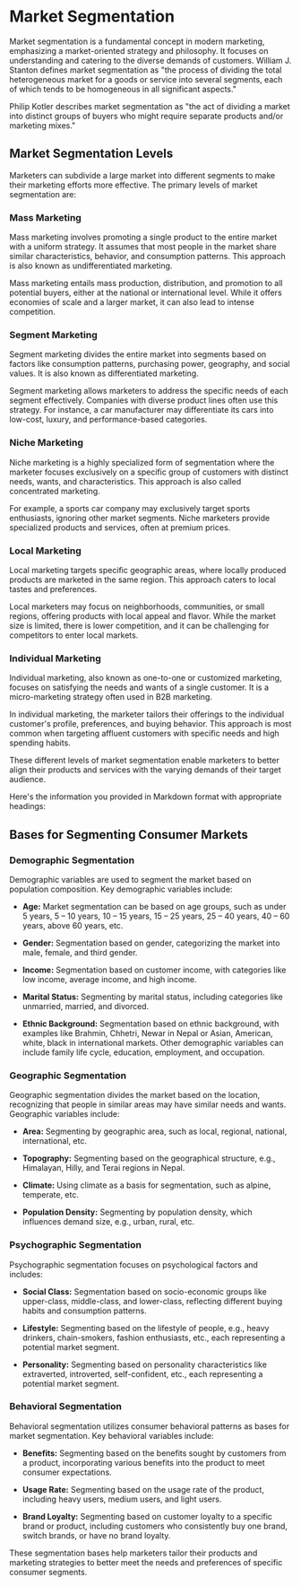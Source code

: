 # Market Segmentation

Market segmentation is a fundamental concept in modern marketing, emphasizing a market-oriented strategy and philosophy. It focuses on understanding and catering to the diverse demands of customers. William J. Stanton defines market segmentation as "the process of dividing the total heterogeneous market for a goods or service into several segments, each of which tends to be homogeneous in all significant aspects."

Philip Kotler describes market segmentation as "the act of dividing a market into distinct groups of buyers who might require separate products and/or marketing mixes."

## Market Segmentation Levels

Marketers can subdivide a large market into different segments to make their marketing efforts more effective. The primary levels of market segmentation are:

### Mass Marketing

Mass marketing involves promoting a single product to the entire market with a uniform strategy. It assumes that most people in the market share similar characteristics, behavior, and consumption patterns. This approach is also known as undifferentiated marketing.

Mass marketing entails mass production, distribution, and promotion to all potential buyers, either at the national or international level. While it offers economies of scale and a larger market, it can also lead to intense competition.

### Segment Marketing

Segment marketing divides the entire market into segments based on factors like consumption patterns, purchasing power, geography, and social values. It is also known as differentiated marketing.

Segment marketing allows marketers to address the specific needs of each segment effectively. Companies with diverse product lines often use this strategy. For instance, a car manufacturer may differentiate its cars into low-cost, luxury, and performance-based categories.

### Niche Marketing

Niche marketing is a highly specialized form of segmentation where the marketer focuses exclusively on a specific group of customers with distinct needs, wants, and characteristics. This approach is also called concentrated marketing.

For example, a sports car company may exclusively target sports enthusiasts, ignoring other market segments. Niche marketers provide specialized products and services, often at premium prices.

### Local Marketing

Local marketing targets specific geographic areas, where locally produced products are marketed in the same region. This approach caters to local tastes and preferences.

Local marketers may focus on neighborhoods, communities, or small regions, offering products with local appeal and flavor. While the market size is limited, there is lower competition, and it can be challenging for competitors to enter local markets.

### Individual Marketing

Individual marketing, also known as one-to-one or customized marketing, focuses on satisfying the needs and wants of a single customer. It is a micro-marketing strategy often used in B2B marketing.

In individual marketing, the marketer tailors their offerings to the individual customer's profile, preferences, and buying behavior. This approach is most common when targeting affluent customers with specific needs and high spending habits.

These different levels of market segmentation enable marketers to better align their products and services with the varying demands of their target audience.

Here's the information you provided in Markdown format with appropriate headings:

## Bases for Segmenting Consumer Markets

### Demographic Segmentation

Demographic variables are used to segment the market based on population composition. Key demographic variables include:

- **Age:** Market segmentation can be based on age groups, such as under 5 years, 5 – 10 years, 10 – 15 years, 15 – 25 years, 25 – 40 years, 40 – 60 years, above 60 years, etc.

- **Gender:** Segmentation based on gender, categorizing the market into male, female, and third gender.

- **Income:** Segmentation based on customer income, with categories like low income, average income, and high income.

- **Marital Status:** Segmenting by marital status, including categories like unmarried, married, and divorced.

- **Ethnic Background:** Segmentation based on ethnic background, with examples like Brahmin, Chhetri, Newar in Nepal or Asian, American, white, black in international markets. Other demographic variables can include family life cycle, education, employment, and occupation.

### Geographic Segmentation

Geographic segmentation divides the market based on the location, recognizing that people in similar areas may have similar needs and wants. Geographic variables include:

- **Area:** Segmenting by geographic area, such as local, regional, national, international, etc.

- **Topography:** Segmenting based on the geographical structure, e.g., Himalayan, Hilly, and Terai regions in Nepal.

- **Climate:** Using climate as a basis for segmentation, such as alpine, temperate, etc.

- **Population Density:** Segmenting by population density, which influences demand size, e.g., urban, rural, etc.

### Psychographic Segmentation

Psychographic segmentation focuses on psychological factors and includes:

- **Social Class:** Segmentation based on socio-economic groups like upper-class, middle-class, and lower-class, reflecting different buying habits and consumption patterns.

- **Lifestyle:** Segmenting based on the lifestyle of people, e.g., heavy drinkers, chain-smokers, fashion enthusiasts, etc., each representing a potential market segment.

- **Personality:** Segmenting based on personality characteristics like extraverted, introverted, self-confident, etc., each representing a potential market segment.

### Behavioral Segmentation

Behavioral segmentation utilizes consumer behavioral patterns as bases for market segmentation. Key behavioral variables include:

- **Benefits:** Segmenting based on the benefits sought by customers from a product, incorporating various benefits into the product to meet consumer expectations.

- **Usage Rate:** Segmenting based on the usage rate of the product, including heavy users, medium users, and light users.

- **Brand Loyalty:** Segmenting based on customer loyalty to a specific brand or product, including customers who consistently buy one brand, switch brands, or have no brand loyalty.

These segmentation bases help marketers tailor their products and marketing strategies to better meet the needs and preferences of specific consumer segments.